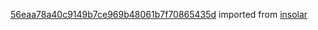 [56eaa78a40c9149b7ce969b48061b7f70865435d](https://github.com/insolar/insolar/commit/56eaa78a40c9149b7ce969b48061b7f70865435d) imported from [insolar](https://github.com/insolar/insolar)
